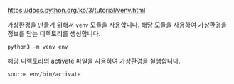 https://docs.python.org/ko/3/tutorial/venv.html

가상환경을 만들기 위해서 `venv` 모듈을 사용합니다. 해당 모듈을 사용하여 가상환경을 정보를 담는 디렉토리를 생성합니다. 
```terminal
python3 -m venv env
```
해당 디렉토리의 activate 파일을 사용하여 가상환경을 실행합니다.
```terminal
source env/bin/activate
```